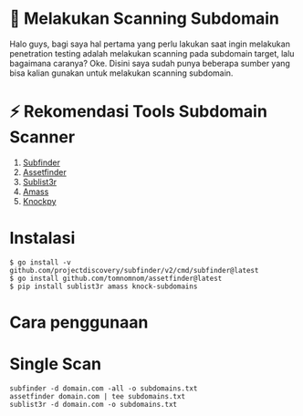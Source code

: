 # 🚀 Melakukan Scanning Subdomain
Halo guys, bagi saya hal pertama yang perlu lakukan saat ingin melakukan penetration testing adalah melakukan scanning pada subdomain target, lalu bagaimana caranya? Oke. Disini saya sudah punya beberapa sumber yang bisa kalian gunakan untuk melakukan scanning subdomain.

# ⚡ Rekomendasi Tools Subdomain Scanner
1. <a href="https://github.com/projectdiscovery/subfinder">Subfinder</a>
2. <a href="https://github.com/tomnomnom/assetfinder">Assetfinder</a>
3. <a href="https://github.com/aboul3la/Sublist3r">Sublist3r</a>
4. <a href="https://github.com/owasp-amass/amass">Amass</a>
5. <a href="https://github.com/guelfoweb/knock">Knockpy</a>

# Instalasi
```
$ go install -v github.com/projectdiscovery/subfinder/v2/cmd/subfinder@latest
$ go install github.com/tomnomnom/assetfinder@latest
$ pip install sublist3r amass knock-subdomains
```

# Cara penggunaan 
# Single Scan
```
subfinder -d domain.com -all -o subdomains.txt
assetfinder domain.com | tee subdomains.txt
sublist3r -d domain.com -o subdomains.txt
```
